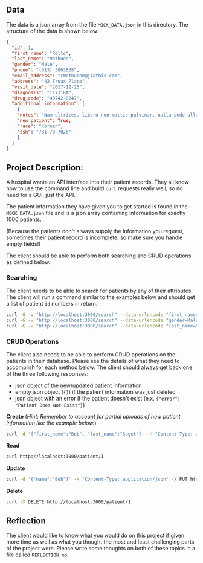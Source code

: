 ## Data

The data is a json array from the file `MOCK_DATA.json` in
this directory. The structure of the data is shown below:

```json
{
  "id": 1,
  "first_name": "Rollo",
  "last_name": "Methuen",
  "gender": "Male",
  "phone": "(613) 3063838",
  "email_address": "rmethuen0@jiathis.com",
  "address": "42 Truax Place",
  "visit_date": "2017-12-25",
  "diagnosis": "T17318A",
  "drug_code": "43742-0247",
  "additional_information": [
    {
    "notes": "Nam ultrices, libero non mattis pulvinar, nulla pede ullamcorper augue, a suscipit nulla elit ac nulla. Sed vel enim sit amet nunc viverra dapibus. Nulla suscipit ligula in lacus.\n\nCurabitur at ipsum ac tellus semper interdum. Mauris ullamcorper purus sit amet nulla. Quisque arcu libero, rutrum ac, lobortis vel, dapibus at, diam.",
    "new_patient": True,
    "race": "Korean",
    "ssn": "781-70-7026"
    }
  ]
}
```

## Project Description:

A hospital wants an API interface into their patient records. They all know
how to use the command line and build `curl` requests really well, so no need
for a GUI, just the API.

The patient information they have given you to get started is found in the
`MOCK_DATA.json` file and is a json array containing information for exactly
1000 patients.

(Because the patients don't always supply the information you request, sometimes
their patient record is incomplete, so make sure you handle empty fields!)

The client should be able to perform both searching and CRUD operations as
defined below.

### Searching

The client needs to be able to search for patients by any of their attributes.
The client will run a command similar to the examples below and should get a
list of patient `id` numbers in return.

```bash
curl -G -v "http://localhost:3000/search" --data-urlencode "first_name=Rollo"
curl -G -v "http://localhost:3000/search" --data-urlencode "gender=Male"
curl -G -v "http://localhost:3000/search" --data-urlencode "last_name=Methuen"
```

### CRUD Operations

The client also needs to be able to perform CRUD operations on the patients in
their database. Please see the details of what they need to accomplish for each
method below. The client should always get back one of the three following
responses:

- json object of the new/updated patient information
- empty json object (`{}`) if the patient information was just deleted
- json object with an error if the patient doesn't exist (e.x. `{"error": "Patient Does Not Exist"}`)

__Create__
(_Hint: Remember to account for partial uploads of new patient information like
the example below._)

```bash
curl -d '{"first_name":"Bob", "last_name":"Saget"}' -H "Content-Type: application/json" -X POST http://localhost:3000/patient
```

__Read__

```bash
curl http://localhost:3000/patient/1
```

__Update__

```bash
curl -d '{"name":"Bob"}' -H "Content-Type: application/json" -X PUT http://localhost:3000/patient/1
```

__Delete__

```bash
curl -X DELETE http://localhost:3000/patient/1
```

## Reflection

The client would like to know what you would do on this project if
given more time as well as what you thought the most and least
challenging parts of the project were. Please write some thoughts on
both of these topics in a file called `REFLECTION.md`.


